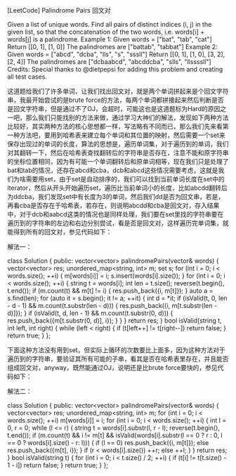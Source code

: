 [LeetCode] Palindrome Pairs 回文对 

 
Given a list of unique words. Find all pairs of distinct indices (i, j) in the given list, so that the concatenation of the two words, i.e. words[i] + words[j] is a palindrome.
Example 1:
Given words = ["bat", "tab", "cat"]
Return [[0, 1], [1, 0]]
The palindromes are ["battab", "tabbat"]
Example 2:
Given words = ["abcd", "dcba", "lls", "s", "sssll"]
Return [[0, 1], [1, 0], [3, 2], [2, 4]]
The palindromes are ["dcbaabcd", "abcddcba", "slls", "llssssll"]
Credits:
Special thanks to @dietpepsi for adding this problem and creating all test cases.
 
这道题给我们了许多单词，让我们找出回文对，就是两个单词拼起来是个回文字符串，我最开始尝试的是brute force的方法，每两个单词都拼接起来然后判断是否是回文字符串，但是通过不了OJ，会超时，可能这也是这道题标为Hard的原因之一吧，那么我们只能找别的方法来做，通过学习大神们的解法，发现如下两种方法比较好，其实两种方法的核心思想都一样，写法略有不同而已，那么我们先来看第一种方法吧，要用到哈希表来建立每个单词和其位置的映射，然后需要一个set来保存出现过的单词的长度，算法的思想是，遍历单词集，对于遍历到的单词，我们对其翻转一下，然后在哈希表查找翻转后的字符串是否存在，注意不能和原字符串的坐标位置相同，因为有可能一个单词翻转后和原单词相等，现在我们只是处理了bat和tab的情况，还存在abcd和cba，dcb和abcd这些情况需要考虑，这就是我们为啥需要用set，由于set是自动排序的，我们可以找到当前单词长度在set中的iterator，然后从开头开始遍历set，遍历比当前单词小的长度，比如abcdd翻转后为ddcba，我们发现set中有长度为3的单词，然后我们dd是否为回文串，若是，再看cba是否存在于哈希表，若存在，则说明abcdd和cba是回文对，存入结果中，对于dcb和aabcd这类的情况也是同样处理，我们要在set里找的字符串要在遍历到的字符串的左边和右边分别尝试，看是否是回文对，这样遍历完单词集，就能得到所有的回文对，参见代码如下：
 
解法一：

class Solution {
public:
    vector<vector<int>> palindromePairs(vector<string>& words) {
        vector<vector<int>> res;
        unordered_map<string, int> m;
        set<int> s;
        for (int i = 0; i < words.size(); ++i) {
            m[words[i]] = i;
            s.insert(words[i].size());
        }
        for (int i = 0; i < words.size(); ++i) {
            string t = words[i];
            int len = t.size();
            reverse(t.begin(), t.end());
            if (m.count(t) && m[t] != i) {
                res.push_back({i, m[t]});
            }
            auto a = s.find(len);
            for (auto it = s.begin(); it != a; ++it) {
                int d = *it;
                if (isValid(t, 0, len - d - 1) && m.count(t.substr(len - d))) {
                    res.push_back({i, m[t.substr(len - d)]});
                }
                if (isValid(t, d, len - 1) && m.count(t.substr(0, d))) {
                    res.push_back({m[t.substr(0, d)], i});
                }
            }
        }
        return res;
    }
    bool isValid(string t, int left, int right) {
        while (left < right) {
            if (t[left++] != t[right--]) return false;
        }
        return true;
    }
};

 
下面这种方法没有用到set，但实际上循环的次数要比上面多，因为这种方法对于遍历到的字符串，要验证其所有可能的子串，看其是否在哈希表里存在，并且能否组成回文对，anyway，既然能通过OJ，说明还是比brute force要快的，参见代码如下：
 
解法二：

class Solution {
public:
    vector<vector<int>> palindromePairs(vector<string>& words) {
        vector<vector<int>> res;
        unordered_map<string, int> m;
        for (int i = 0; i < words.size(); ++i) m[words[i]] = i;
        for (int i = 0; i < words.size(); ++i) {
            int l = 0, r = 0;
            while (l <= r) {
                string t = words[i].substr(l, r - l);
                reverse(t.begin(), t.end());
                if (m.count(t) && i != m[t] && isValid(words[i].substr(l == 0 ? r : 0, l == 0 ? words[i].size() - r: l))) {
                    if (l == 0) res.push_back({i, m[t]});
                    else res.push_back({m[t], i});
                }
                if (r < words[i].size()) ++r;
                else ++l;
            }
        }
        return res;
    }
    bool isValid(string t) {
        for (int i = 0; i < t.size() / 2; ++i) {
            if (t[i] != t[t.size() - 1 - i]) return false;
        }
        return true;
    }
};

